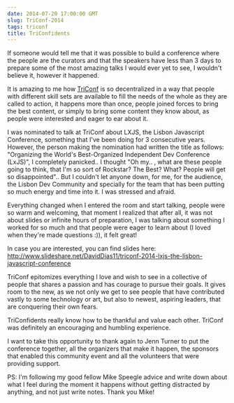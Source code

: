 ```yaml
---
date: 2014-07-20 17:00:00 GMT
slug: TriConf-2014
tags: triconf
title: TriConfidents
---
```


If someone would tell me that it was possible to build a conference where the people are the curators and that the speakers have less than 3 days  to prepare some of the most amazing talks I would ever yet to see, I wouldn't believe it, however it happened.

It is amazing to me how [TriConf](http://triconf.com/)  is so decentralized in a way that people with different skill sets are available to fill the needs of the whole as they are called to action, it happens more than once, people joined forces to bring the best content, or simply to bring some content they know about, as people were interested and eager to ear about it.

I was nominated to talk at TriConf about LXJS, the Lisbon Javascript Conference, something that I've been doing for 3 consecutive years. However, the person making the nomination had written the title as follows: "Organizing the World's Best-Organized Independent Dev Conference (LxJS)", I completely panicked.. I thought "Oh my.. , what are these people going to think, that I'm so sort of Rockstar? The Best? What? People will get so disappointed".. But I couldn't let anyone down, for me, for the audience, the Lisbon Dev Community and specially for the team that has been putting so much energy and time into it. I was stressed and afraid.

Everything changed when I entered the room and start talking, people were so warm and welcoming, that moment I realized that after all, it was not about slides or infinite hours of preparation,  I was talking about something I worked for so much and that people were eager to learn about (I loved when they're made questions  :)), it felt great!

In case you are interested, you can find slides here:
http://www.slideshare.net/DavidDias11/triconf-2014-lxjs-the-lisbon-javascript-conference

TriConf epitomizes everything I love and wish to see in a collective of people that shares a passion and has courage to pursue their goals. It gives room to the new, as we not only we get to see people that have contributed vastly to some technology or art, but also to newest, aspiring leaders, that are conquering their own fears.

TriConfidents really know how to be thankful and value each other. TriConf was definitely an encouraging and humbling experience.

I want to take this opportunity to thank again to Jenn Turner to put the conference together, all the organizers that make it happen, the sponsors that enabled this community event and all the volunteers that were providing support.

PS: I'm following my good fellow Mike Speegle advice and write down about what I feel during the moment it happens without getting distracted by anything, and not just write notes.  Thank you Mike!